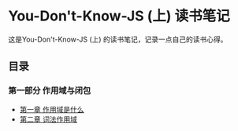# You-Don't-Know-JS (上) 读书笔记

这是You-Don't-Know-JS (上) 的读书笔记，记录一点自己的读书心得。


## 目录

### 第一部分 作用域与闭包

* [第一章 作用域是什么](https://github.com/allenGKC/You-Do-Not-Know-JS-Reading-Note/issues/1)
* [第二章 词法作用域](https://github.com/allenGKC/You-Do-Not-Know-JS-Reading-Note/issues/2) 
